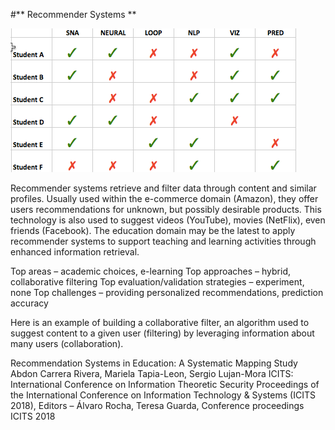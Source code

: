 #** Recommender Systems **

![GitHub Logo](Recommender.png)


Recommender systems retrieve and filter data through content and similar profiles.  Usually used within the e-commerce domain (Amazon), they offer users recommendations for unknown, but possibly desirable products.  This technology is also used to suggest videos (YouTube), movies (NetFlix), even friends (Facebook).   The education domain may be the latest to apply recommender systems to support teaching and learning activities through enhanced information retrieval.  

Top areas – academic choices, e-learning
Top approaches – hybrid, collaborative filtering
Top evaluation/validation strategies – experiment, none
Top challenges – providing personalized recommendations, prediction accuracy

Here is an example of building a collaborative filter, an algorithm used to suggest content to a given user (filtering) by leveraging information about many users (collaboration). 

Recommendation Systems in Education: A Systematic Mapping Study 
Abdon Carrera Rivera, Mariela Tapia-Leon, Sergio Lujan-Mora
ICITS: International Conference on Information Theoretic Security Proceedings of the International Conference on Information Technology & Systems (ICITS 2018), Editors – Álvaro Rocha, Teresa Guarda, Conference proceedings ICITS 2018 
